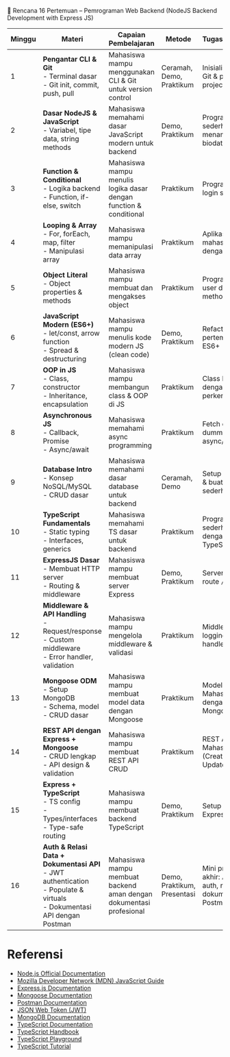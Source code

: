 📌 Rencana 16 Pertemuan – Pemrograman Web Backend (NodeJS Backend Development with Express JS)


| Minggu | Materi                                                                                                                        | Capaian Pembelajaran                                                | Metode                      | Tugas/Praktikum                                                  |
| ------ | ----------------------------------------------------------------------------------------------------------------------------- | ------------------------------------------------------------------- | --------------------------- | ---------------------------------------------------------------- |
| 1      | **Pengantar CLI & Git**<br>- Terminal dasar<br>- Git init, commit, push, pull                                                 | Mahasiswa mampu menggunakan CLI & Git untuk version control         | Ceramah, Demo, Praktikum    | Inisialisasi repo Git & push project pertama                     |
| 2      | **Dasar NodeJS & JavaScript**<br>- Variabel, tipe data, string methods                                                        | Mahasiswa memahami dasar JavaScript modern untuk backend            | Demo, Praktikum             | Program sederhana menampilkan biodata                            |
| 3      | **Function & Conditional**<br>- Logika backend<br>- Function, if-else, switch                                                 | Mahasiswa mampu menulis logika dasar dengan function & conditional  | Praktikum                   | Program validasi login sederhana                                 |
| 4      | **Looping & Array**<br>- For, forEach, map, filter<br>- Manipulasi array                                                      | Mahasiswa mampu memanipulasi data array                             | Praktikum                   | Aplikasi daftar mahasiswa dengan array                           |
| 5      | **Object Literal**<br>- Object properties & methods                                                                           | Mahasiswa mampu membuat dan mengakses object                        | Praktikum                   | Program data user dengan method object                           |
| 6      | **JavaScript Modern (ES6+)**<br>- let/const, arrow function<br>- Spread & destructuring                                       | Mahasiswa mampu menulis kode modern JS (clean code)                 | Demo, Praktikum             | Refactor kode pertemuan 5 ke ES6+                                |
| 7      | **OOP in JS**<br>- Class, constructor<br>- Inheritance, encapsulation                                                         | Mahasiswa mampu membangun class & OOP di JS                         | Praktikum                   | Class Mahasiswa dengan metode perkenalan                         |
| 8      | **Asynchronous JS**<br>- Callback, Promise<br>- Async/await                                                                   | Mahasiswa memahami async programming                                | Praktikum                   | Fetch data dummy dengan async/await                              |
| 9      | **Database Intro**<br>- Konsep NoSQL/MySQL<br>- CRUD dasar                                                                    | Mahasiswa memahami dasar database untuk backend                     | Ceramah, Demo               | Setup MongoDB & buat CRUD sederhana                              |
| 10     | **TypeScript Fundamentals**<br>- Static typing<br>- Interfaces, generics                                                      | Mahasiswa memahami TS dasar untuk backend                           | Praktikum                   | Program sederhana dengan TypeScript                              |
| 11     | **ExpressJS Dasar**<br>- Membuat HTTP server<br>- Routing & middleware                                                        | Mahasiswa mampu membuat server Express                              | Demo, Praktikum             | Server Express + route `/hello`                                  |
| 12     | **Middleware & API Handling**<br>- Request/response<br>- Custom middleware<br>- Error handler, validation                     | Mahasiswa mampu mengelola middleware & validasi                     | Praktikum                   | Middleware logging & error handler                               |
| 13     | **Mongoose ODM**<br>- Setup MongoDB<br>- Schema, model<br>- CRUD dasar                                                        | Mahasiswa mampu membuat model data dengan Mongoose                  | Praktikum                   | Model Mahasiswa dengan MongoDB                                   |
| 14     | **REST API dengan Express + Mongoose**<br>- CRUD lengkap<br>- API design & validation                                         | Mahasiswa mampu membuat REST API CRUD                               | Praktikum                   | REST API Mahasiswa (Create, Read, Update, Delete)                |
| 15     | **Express + TypeScript**<br>- TS config<br>- Types/interfaces<br>- Type-safe routing                                          | Mahasiswa mampu membuat backend TypeScript                          | Demo, Praktikum             | Setup project Express + TS                                       |
| 16     | **Auth & Relasi Data + Dokumentasi API**<br>- JWT authentication<br>- Populate & virtuals<br>- Dokumentasi API dengan Postman | Mahasiswa mampu membuat backend aman dengan dokumentasi profesional | Demo, Praktikum, Presentasi | Mini project akhir: API dengan auth, relasi, dokumentasi Postman |

# Referensi

- [Node.js Official Documentation](https://nodejs.org/en/docs/)
- [Mozilla Developer Network (MDN) JavaScript Guide](https://developer.mozilla.org/en-US/docs/Web/JavaScript/Guide)
- [Express.js Documentation](https://expressjs.com/en/api.html)
- [Mongoose Documentation](https://mongoosejs.com/docs/)
- [Postman Documentation](https://learning.postman.com/docs/)
- [JSON Web Token (JWT)](https://jwt.io/)
- [MongoDB Documentation](https://docs.mongodb.com/)
- [TypeScript Documentation](https://www.typescriptlang.org/docs/)
- [TypeScript Handbook](https://www.typescriptlang.org/docs/handbook/intro.html)
- [TypeScript Playground](https://www.typescriptlang.org/play)
- [TypeScript Tutorial](https://www.typescripttutorial.net/)
